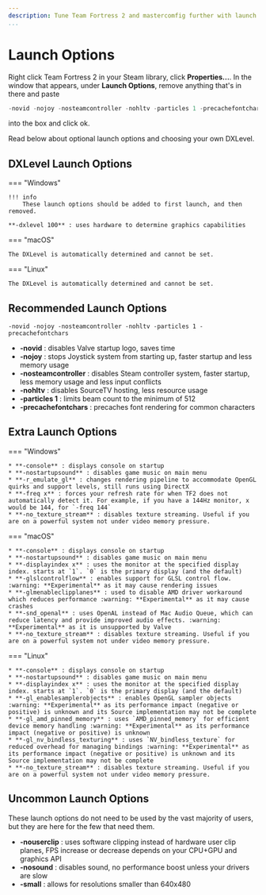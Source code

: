 ```yaml
---
description: Tune Team Fortress 2 and mastercomfig further with launch options.
...
```


# Launch Options

Right click Team Fortress 2 in your Steam library, click **Properties...**. In the window that appears, under **Launch Options**, remove
anything that's in there and paste

```c
-novid -nojoy -nosteamcontroller -nohltv -particles 1 -precachefontchars
```

into the box and click ok.

Read below about optional launch options and choosing your own DXLevel.

## DXLevel Launch Options

=== "Windows"

    !!! info
        These launch options should be added to first launch, and then removed.

    **-dxlevel 100** : uses hardware to determine graphics capabilities

=== "macOS"

    The DXLevel is automatically determined and cannot be set.

=== "Linux"

    The DXLevel is automatically determined and cannot be set.

## Recommended Launch Options

`-novid -nojoy -nosteamcontroller -nohltv -particles 1 -precachefontchars`

* **-novid** : disables Valve startup logo, saves time
* **-nojoy** : stops Joystick system from starting up, faster startup and less memory usage
* **-nosteamcontroller** : disables Steam controller system, faster startup, less memory usage and less input conflicts
* **-nohltv** : disables SourceTV hosting, less resource usage
* **-particles 1** : limits beam count to the minimum of 512
* **-precachefontchars** : precaches font rendering for common characters

## Extra Launch Options

=== "Windows"

    * **-console** : displays console on startup
    * **-nostartupsound** : disables game music on main menu
    * **-r_emulate_gl** : changes rendering pipeline to accommodate OpenGL quirks and support levels, still runs using DirectX
    * **-freq x** : forces your refresh rate for when TF2 does not automatically detect it. For example, if you have a 144Hz monitor, x would be 144, for `-freq 144`
    * **-no_texture_stream** : disables texture streaming. Useful if you are on a powerful system not under video memory pressure.

=== "macOS"

    * **-console** : displays console on startup
    * **-nostartupsound** : disables game music on main menu
    * **-displayindex x** : uses the monitor at the specified display index. starts at `1`. `0` is the primary display (and the default)
    * **-glslcontrolflow** : enables support for GLSL control flow. :warning: **Experimental** as it may cause rendering issues
    * **-glmenableclipplanes** : used to disable AMD driver workaround which reduces performance :warning: **Experimental** as it may cause crashes
    * **-snd_openal** : uses OpenAL instead of Mac Audio Queue, which can reduce latency and provide improved audio effects. :warning: **Experimental** as it is unsupported by Valve
    * **-no_texture_stream** : disables texture streaming. Useful if you are on a powerful system not under video memory pressure.

=== "Linux"

    * **-console** : displays console on startup
    * **-nostartupsound** : disables game music on main menu
    * **-displayindex x** : uses the monitor at the specified display index. starts at `1`. `0` is the primary display (and the default)
    * **-gl_enablesamplerobjects** : enables OpenGL sampler objects :warning: **Experimental** as its performance impact (negative or positive) is unknown and its Source implementation may not be complete
    * **-gl_amd_pinned_memory** : uses `AMD_pinned_memory` for efficient device memory handling :warning: **Experimental** as its performance impact (negative or positive) is unknown
    * **-gl_nv_bindless_texturing** : uses `NV_bindless_texture` for reduced overhead for managing bindings :warning: **Experimental** as its performance impact (negative or positive) is unknown and its Source implementation may not be complete
    * **-no_texture_stream** : disables texture streaming. Useful if you are on a powerful system not under video memory pressure.

## Uncommon Launch Options

These launch options do not need to be used by the vast majority of users, but they are here for the few that need them.

* **-nouserclip** : uses software clipping instead of hardware user clip planes, FPS increase or decrease depends on your CPU+GPU and graphics API
* **-nosound** : disables sound, no performance boost unless your drivers are slow
* **-small** : allows for resolutions smaller than 640x480
